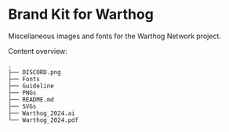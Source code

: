 # Brand Kit for Warthog

Miscellaneous images and fonts for the Warthog Network project.

Content overview:
```
.
├── DISCORD.png
├── Fonts
├── Guideline
├── PNGs
├── README.md
├── SVGs
├── Warthog_2024.ai
└── Warthog_2024.pdf
```

